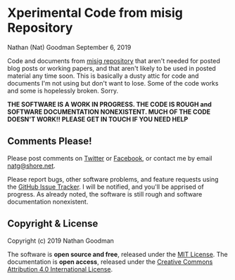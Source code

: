 Xperimental Code from misig Repository
================
Nathan (Nat) Goodman
September 6, 2019

<!-- README.md is generated from README.Rmd. Please edit that file -->
Code and documents from [misig repository](https://github.com/natgoodman/misig) that aren't needed for posted blog posts or working papers, and that aren't likely to be used in posted material any time soon. This is basically a dusty attic for code and documents I'm not using but don't want to lose. Some of the code works and some is hopelessly broken. Sorry.

**THE SOFTWARE IS A WORK IN PROGRESS. THE CODE IS ROUGH and SOFTWARE DOCUMENTATION NONEXISTENT. MUCH OF THE CODE DOESN'T WORK!! PLEASE GET IN TOUCH IF YOU NEED HELP**

Comments Please!
----------------

Please post comments on [Twitter](https://twitter.com/gnatgoodman) or [Facebook](https://www.facebook.com/nathan.goodman.3367), or contact me by email <natg@shore.net>.

Please report bugs, other software problems, and feature requests using the [GitHub Issue Tracker](https://github.com/natgoodman/misigXper/issues). I will be notified, and you'll be apprised of progress. As already noted, the software is still rough and software documentation nonexistent.

Copyright & License
-------------------

Copyright (c) 2019 Nathan Goodman

The software is **open source and free**, released under the [MIT License](https://opensource.org/licenses/MIT). The documentation is **open access**, released under the [Creative Commons Attribution 4.0 International License](https://creativecommons.org/licenses/by/4.0).
